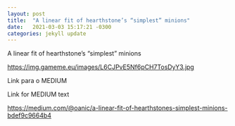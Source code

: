 ```yaml
---
layout: post
title:  "A linear fit of hearthstone’s “simplest” minions"
date:   2021-03-03 15:17:21 -0300
categories: jekyll update
---
```


  
A linear fit of hearthstone’s “simplest” minions

https://img.gameme.eu/images/L6CJPvE5Nf6pCH7TosDyY3.jpg

Link para o MEDIUM

Link for MEDIUM text

https://medium.com/@oanic/a-linear-fit-of-hearthstones-simplest-minions-bdef9c9664b4